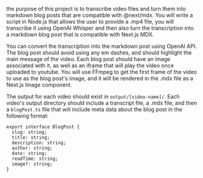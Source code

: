 the purpose of this project is to transcribe video files and turn them into markdown blog posts that are compatible with @next/mdx. You will write a script in Node.js that allows the user to provide a .mp4 file, you will transcribe it using OpenAI Whisper and then also turn the transcription into a markdown blog post that is compatible with Next.js MDX.

You can convert the transcription into the markdown post using OpenAI API. The blog post should avoid using any em dashes, and should highlight the main message of the video. Each blog post should have an image associated with it, as well as an iframe that will play the video once uploaded to youtube. You will use FFmpeg to get the first frame of the video to use as the blog post's image, and it will be rendered in the .mdx file as a Next.js Image component.

The output for each video should exist in `output/[video-name]/`. Each video's output directory should include a transcript file, a .mdx file, and then a `blogPost.ts` file that will include meta data about the blog post in the following format:

```
export interface BlogPost {
  slug: string;
  title: string;
  description: string;
  author: string;
  date: string;
  readTime: string;
  image?: string;
}
```
